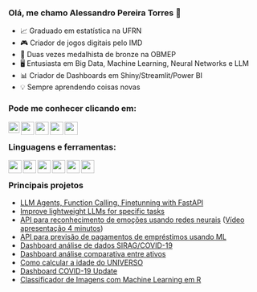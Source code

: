 ### Olá, me chamo Alessandro Pereira Torres 👋


- 📈 Graduado em estatística na UFRN
- 🎮 Criador de jogos digitais pelo IMD
- 🥉 Duas vezes medalhista de bronze na OBMEP
- 🖥  Entusiasta em Big Data, Machine Learning, Neural Networks e LLM
- 📊 Criador de Dashboards em Shiny/Streamlit/Power BI
- 💡    Sempre aprendendo coisas novas

### Pode me conhecer clicando em:

[<img align="left" alt="alessandroptsn | LinkedIn" width="22px" src="https://github.com/user-attachments/assets/8893db0b-5272-4649-9227-66d8e367b8a2" />][linkedin]
[<img align="left"  width="26px" src="https://github.com/user-attachments/assets/bf75ed29-f42e-4135-a3f6-1a320cf2ac06" />][Yahoo]
[<img align="left"  width="26px" src="https://github.com/user-attachments/assets/d1286731-1f8b-4298-adbb-3dfe2472a3ae" />][Gmail]
[<img align="left"  width="26px" src="https://github.com/user-attachments/assets/c6d819c8-71ea-45d8-93a9-97322f829310" />][Medium]
[<img align="left"  width="26px" src="https://github.com/user-attachments/assets/f9a3ea7a-82f6-439d-bb56-089078d2d277" />][HF]


<br />

### Linguagens e ferramentas:

[<img align="left"  width="26px" src="https://github.com/user-attachments/assets/35a6dbbb-f1a7-49fd-8843-646726ee1dc1" />][R]
[<img align="left"  width="26px" src="https://github.com/user-attachments/assets/cc6b00e0-a7bd-4dc0-988b-2940595be10e" />][Python]
[<img align="left"  width="26px" src="https://github.com/user-attachments/assets/6db5611c-25d3-4f35-850a-c9f0d8f39da7" />][Excel]
[<img align="left"  width="26px" src= "https://github.com/user-attachments/assets/395b530e-ffad-4d72-be89-d5840c55b603" />][PowerBI]

[<img align="left"  width="26px" src="hhttps://github.com/user-attachments/assets/3403ec2c-fa9b-4abd-9b60-838bed3b782d" />][Unity]
[<img align="left"  width="26px" src="https://github.com/user-attachments/assets/473a7db4-1945-435e-b81b-d28a602e249b" />][Git]

<br />


### Principais projetos
- [LLM Agents, Function Calling, Finetunning with FastAPI](https://medium.com/@alessandro.pereira.700/a-fast-tutorial-to-understand-agents-function-calling-finetunning-with-fastapi-2615d1f5ab00)
- [Improve lightweight LLMs for specific tasks](https://medium.com/@alessandro.pereira.700/improve-lightweight-llms-for-specific-tasks-in-low-resource-applications-6a48e620ee9d)
- [API para reconhecimento de emoções usando redes neurais](https://medium.com/@alessandro.pereira.700/deploy-neural-network-models-into-production-b8438843f224)
([Vídeo apresentação 4 minutos](https://www.loom.com/share/4e4edb7bf6ed4b8bbbbe38a6a9cedf8f))
- [API para previsão de pagamentos de empréstimos usando ML](https://medium.com/@alessandro.pereira.700/from-classic-models-to-production-models-8d4ab873ac4d)
- [Dashboard análise de dados SIRAG/COVID-19](https://alessandropereira.shinyapps.io/Painel-SIVEP-Gripe/)
- [Dashboard análise comparativa entre ativos](https://alessandropereira.shinyapps.io/Ativo_Ibovespa/)
- [Como calcular a idade do UNIVERSO](https://alessandroptsn.github.io/Como-calcular-a-idade-do-UNIVERSO/)
- [Dashboard COVID-19 Update](https://alessandropereira.shinyapps.io/Covid_Update/)
- [Classificador de Imagens com Machine Learning em R](https://alessandroptsn.github.io/Classificador-de-Imagens-R/)

<!--
```mermaid {code_block=true}
%%{init: {'theme': 'base', 'themeVariables': { 'pie1': '#5dafff', 'pie2': '#FFFF00'}}}%%
pie title Most 2 Used Languages in Github
  "R" : 75
  "Python" : 25

```



<br />

### Principais repositórios:

| Classificador de imagens     | Skils |  Como calcular a idade do UNIVERSO | Skils     | 
|-----|---------------|------------|---------------|
|  [<img src="https://user-images.githubusercontent.com/50224653/164081864-6100f83c-97d4-4abc-acab-4673f2250889.png"/>][Dog]  |  <li>Machine Learning</li> <li>Random Forest</li>   |  [<img src="https://user-images.githubusercontent.com/50224653/164081866-4c3e7fc8-4bd7-4ad0-9308-ad4af87378ed.png"/>][Galaxy]  |  <li>Linear Regression</li> <li>Big Data</li> | 
|<ul><li>-[x] R</li></ul>||<ul><li>-[x] Python</li></ul>||

| Coronavírus (COVID-19) | Skils |  Emotion Recognizer | Skils     | 
|-----|---------------|------------|---------------|
|  [<img src="https://user-images.githubusercontent.com/50224653/164089404-65cfa51b-c38e-45c0-a602-a12c7d5c17dc.png"/>][Covid]  |    <li>Web Scraping</li> <li>Dashboard</li> <li>Data Visualization</li>  |  [<img src="https://user-images.githubusercontent.com/50224653/181633259-660f436c-e3fa-438a-8465-7d1c5e36e7d3.png"/>][Faces]  |  <li>Convolutional Neural Network</li> <li>API</li> <li>MLOps</li> | 
|<ul><li>-[x] R</li></ul>||<ul><li>-[x] Python</li></ul>||

!-->

<br />
<br />


[Faces]: https://medium.com/@alessandro.pereira.700/deploy-neural-network-models-into-production-b8438843f224
[Dog]: https://alessandroptsn.github.io/Classificador-de-Imagens-R/ 
<!--https://github.com/AlessandroPTSN/Classificador-de-Imagens-R!-->
[Covid]: https://alessandropereira.shinyapps.io/Covid_Update/ 
<!--https://github.com/AlessandroPTSN/Covid-19!-->
[Star]: https://alessandroptsn.github.io/Classificando-estrelas-com-Kmeans/ 
<!--https://github.com/AlessandroPTSN/Classificando-estrelas-com-Kmeans!-->
[Galaxy]: https://alessandroptsn.github.io/Como-calcular-a-idade-do-UNIVERSO/ 
<!--https://github.com/AlessandroPTSN/Como-calcular-a-idade-do-UNIVERSO!-->


[linkedin]: https://www.linkedin.com/in/alessandroptsn/
[R]: https://www.r-project.org
[Python]: https://www.python.org
[Excel]: https://www.microsoft.com/pt-br/microsoft-365/excel
[PowerBI]: https://www.microsoft.com/pt-br/power-platform/products/power-bi
[Unity]: https://unity.com
[Git]: https://git-scm.com/
[Yahoo]: mailto:alessandroptsn@yahoo.com.br
[Gmail]: mailto:alessandroptsn@gmail.com
[Medium]: https://medium.com/@alessandro.pereira.700
[HF]: https://huggingface.co/alessandroptsn

